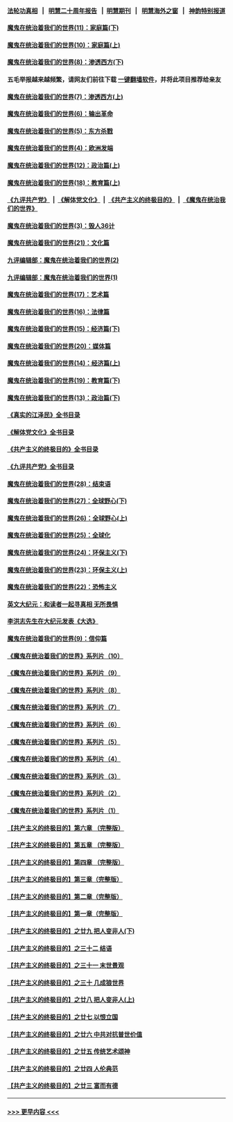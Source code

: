 #### [法轮功真相](https://github.com/gfw-breaker/truth/blob/master/README.md?t=0) &nbsp;&nbsp;|&nbsp;&nbsp; [明慧二十周年报告](https://github.com/gfw-breaker/mh-reports/blob/master/README.md?t=0) &nbsp;&nbsp;|&nbsp;&nbsp;[明慧期刊](https://github.com/gfw-breaker/mh-qikan) &nbsp;&nbsp;|&nbsp;&nbsp; [明慧海外之窗](https://github.com/gfw-breaker/mh-news/blob/master/README.md?t=0) &nbsp;&nbsp;|&nbsp;&nbsp; [神韵特别报道](https://github.com/gfw-breaker/mh-news/blob/master/shenyun.md?t=0)
#### [魔鬼在统治着我们的世界(11)：家庭篇(下)](../pages/nsc422/n10440961.md?t=11300550) 
#### [魔鬼在统治着我们的世界(10)：家庭篇(上)](../pages/nsc422/n10435448.md?t=11300550) 
#### [魔鬼在统治着我们的世界(8)：渗透西方(下)](../pages/nsc422/n10429603.md?t=11300550) 
#### 五毛举报越来越频繁，请网友们前往下载 [一键翻墙软件](https://github.com/gfw-breaker/ssr-accounts)，并将此项目推荐给亲友
#### [魔鬼在统治着我们的世界(7)：渗透西方(上)](../pages/nsc422/n10426013.md?t=11300550) 
#### [魔鬼在统治着我们的世界(6)：输出革命](../pages/nsc422/n10421536.md?t=11300550) 
#### [魔鬼在统治着我们的世界(5)：东方杀戮](../pages/nsc422/n10417707.md?t=11300550) 
#### [魔鬼在统治着我们的世界(4)：欧洲发端](../pages/nsc422/n10414890.md?t=11300550) 
#### [魔鬼在统治着我们的世界(12)：政治篇(上)](../pages/nsc422/n10444576.md?t=11300550) 
#### [魔鬼在统治着我们的世界(18)：教育篇(上)](../pages/nsc422/n10526970.md?t=11300550) 
#### [《九评共产党》](https://github.com/begood0513/9ping.md/blob/master/README.md) &nbsp;|&nbsp; [《解体党文化》](../../../../jtdwh.md/blob/master/README.md)  &nbsp;|&nbsp; [《共产主义的终极目的》](../../../../gczydzjmd.md/blob/master/README.md) &nbsp;|&nbsp; [《魔鬼在统治我们的世界》](../../../../mgztzwmdsj.md/blob/master/README.md) 
#### [魔鬼在统治着我们的世界(3)：毁人36计](../pages/nsc422/n10411583.md?t=11300550) 
#### [魔鬼在统治着我们的世界(21)：文化篇](../pages/nsc422/n10597706.md?t=11300550) 
#### [九评编辑部：魔鬼在统治着我们的世界(2)](../pages/nsc422/n10410036.md?t=11300550) 
#### [九评编辑部：魔鬼在统治着我们的世界(1)](../pages/nsc422/n10406825.md?t=11300550) 
#### [魔鬼在统治着我们的世界(17)：艺术篇](../pages/nsc422/n10499093.md?t=11300550) 
#### [魔鬼在统治着我们的世界(16)：法律篇](../pages/nsc422/n10485969.md?t=11300550) 
#### [魔鬼在统治着我们的世界(15)：经济篇(下)](../pages/nsc422/n10469975.md?t=11300550) 
#### [魔鬼在统治着我们的世界(20)：媒体篇](../pages/nsc422/n10586579.md?t=11300550) 
#### [魔鬼在统治着我们的世界(14)：经济篇(上)](../pages/nsc422/n10457370.md?t=11300550) 
#### [魔鬼在统治着我们的世界(19)：教育篇(下)](../pages/nsc422/n10564808.md?t=11300550) 
#### [魔鬼在统治着我们的世界(13)：政治篇(下)](../pages/nsc422/n10448270.md?t=11300550) 
#### [《真实的江泽民》全书目录](../pages/nsc422/n13721399.md?t=11300550) 
#### [《解体党文化》全书目录](../pages/nsc422/n13721157.md?t=11300550) 
#### [《共产主义的终极目的》全书目录](../pages/nsc422/n13721048.md?t=11300550) 
#### [《九评共产党》全书目录](../pages/nsc422/n13708085.md?t=11300550) 
#### [魔鬼在统治着我们的世界(28)：结束语](../pages/nsc422/n10936246.md?t=11300550) 
#### [魔鬼在统治着我们的世界(27)：全球野心(下)](../pages/nsc422/n10928319.md?t=11300550) 
#### [魔鬼在统治着我们的世界(26)：全球野心(上)](../pages/nsc422/n10900318.md?t=11300550) 
#### [魔鬼在统治着我们的世界(25)：全球化](../pages/nsc422/n10788205.md?t=11300550) 
#### [魔鬼在统治着我们的世界(24)：环保主义(下)](../pages/nsc422/n10695307.md?t=11300550) 
#### [魔鬼在统治着我们的世界(23)：环保主义(上)](../pages/nsc422/n10688613.md?t=11300550) 
#### [魔鬼在统治着我们的世界(22)：恐怖主义](../pages/nsc422/n10614727.md?t=11300550) 
#### [英文大纪元：和读者一起寻真相 无所畏惧](../pages/nsc422/n12542027.md?t=11300550) 
#### [李洪志先生在大纪元发表《大选》](../pages/nsc422/n12534746.md?t=11300550) 
#### [魔鬼在统治着我们的世界(9)：信仰篇](../pages/nsc422/n10432159.md?t=11300550) 
#### [《魔鬼在统治着我们的世界》系列片（10）](../pages/nsc422/n12292670.md?t=11300550) 
#### [《魔鬼在统治着我们的世界》系列片（9）](../pages/nsc422/n12290859.md?t=11300550) 
#### [《魔鬼在统治着我们的世界》系列片（8）](../pages/nsc422/n12287445.md?t=11300550) 
#### [《魔鬼在统治着我们的世界》系列片（7）](../pages/nsc422/n12283425.md?t=11300550) 
#### [《魔鬼在统治着我们的世界》系列片（6）](../pages/nsc422/n12282314.md?t=11300550) 
#### [《魔鬼在统治着我们的世界》系列片（5）](../pages/nsc422/n12281419.md?t=11300550) 
#### [《魔鬼在统治着我们的世界》系列片（4）](../pages/nsc422/n12274024.md?t=11300550) 
#### [《魔鬼在统治着我们的世界》系列片（3）](../pages/nsc422/n12271322.md?t=11300550) 
#### [《魔鬼在统治着我们的世界》系列片（2）](../pages/nsc422/n12269049.md?t=11300550) 
#### [《魔鬼在统治着我们的世界》系列片（1）](../pages/nsc422/n12267575.md?t=11300550) 
#### [【共产主义的终极目的】第六章 （完整版）](../pages/nsc422/n11428913.md?t=11300550) 
#### [【共产主义的终极目的】第五章 （完整版）](../pages/nsc422/n11428912.md?t=11300550) 
#### [【共产主义的终极目的】第四章 （完整版）](../pages/nsc422/n11428907.md?t=11300550) 
#### [【共产主义的终极目的】第三章（完整版）](../pages/nsc422/n11428848.md?t=11300550) 
#### [【共产主义的终极目的】第二章（完整版）](../pages/nsc422/n11428831.md?t=11300550) 
#### [【共产主义的终极目的】第一章（完整版）](../pages/nsc422/n11417651.md?t=11300550) 
#### [【共产主义的终极目的】之廿九 把人变非人(下)](../pages/nsc422/n11344140.md?t=11300550) 
#### [【共产主义的终极目的】之三十二 结语](../pages/nsc422/n11360535.md?t=11300550) 
#### [【共产主义的终极目的】之三十一 末世景观](../pages/nsc422/n11351129.md?t=11300550) 
#### [【共产主义的终极目的】之三十 几成狼世界](../pages/nsc422/n11348280.md?t=11300550) 
#### [【共产主义的终极目的】之廿八 把人变非人(上)](../pages/nsc422/n11340492.md?t=11300550) 
#### [【共产主义的终极目的】之廿七 以恨立国](../pages/nsc422/n11336944.md?t=11300550) 
#### [【共产主义的终极目的】之廿六 中共对抗普世价值](../pages/nsc422/n11324785.md?t=11300550) 
#### [【共产主义的终极目的】之廿五 传统艺术颂神](../pages/nsc422/n11296396.md?t=11300550) 
#### [【共产主义的终极目的】之廿四 人伦典范](../pages/nsc422/n11296397.md?t=11300550) 
#### [【共产主义的终极目的】之廿三 富而有德](../pages/nsc422/n11283598.md?t=11300550) 

----
#### [ >>> 更早内容 <<< ](../indexes/nsc422-earlier.md)
